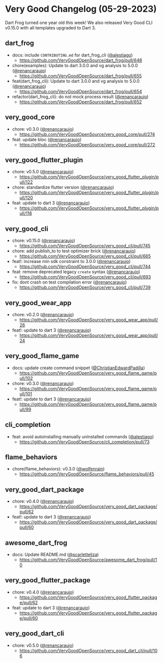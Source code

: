 # Very Good Changelog (05-29-2023)

Dart Frog turned one year old this week! We also released Very Good CLI v0.15.0 with all templates upgraded to Dart 3.

## dart_frog

- docs: include `CONTRIBUTING.md` for dart_frog_cli ([@alestiago](https://github.com/alestiago))
  - https://github.com/VeryGoodOpenSource/dart_frog/pull/648
- chore(examples): Update to dart 3.0.0 and vg analysis to 5.0.0 ([@renancaraujo](https://github.com/renancaraujo))
  - https://github.com/VeryGoodOpenSource/dart_frog/pull/655
- feat(dart_frog_cli): Update to dart 3.0.0 and vg analysis to 5.0.0 ([@renancaraujo](https://github.com/renancaraujo))
  - https://github.com/VeryGoodOpenSource/dart_frog/pull/654
- refactor(dart_frog_cli): do not mock process result ([@renancaraujo](https://github.com/renancaraujo))
  - https://github.com/VeryGoodOpenSource/dart_frog/pull/652

## very_good_core

- chore: v0.3.0 ([@renancaraujo](https://github.com/renancaraujo))
  - https://github.com/VeryGoodOpenSource/very_good_core/pull/274
- feat: update bloc ([@renancaraujo](https://github.com/renancaraujo))
  - https://github.com/VeryGoodOpenSource/very_good_core/pull/272

## very_good_flutter_plugin

- chore: v0.5.0 ([@renancaraujo](https://github.com/renancaraujo))
  - https://github.com/VeryGoodOpenSource/very_good_flutter_plugin/pull/122
- chore: standardize flutter version ([@renancaraujo](https://github.com/renancaraujo))
  - https://github.com/VeryGoodOpenSource/very_good_flutter_plugin/pull/120
- feat: update to dart 3 ([@renancaraujo](https://github.com/renancaraujo))
  - https://github.com/VeryGoodOpenSource/very_good_flutter_plugin/pull/118

## very_good_cli

- chore: v0.15.0 ([@renancaraujo](https://github.com/renancaraujo))
  - https://github.com/VeryGoodOpenSource/very_good_cli/pull/745
- chore: add publish_to to test optimizer brick ([@renancaraujo](https://github.com/renancaraujo))
  - https://github.com/VeryGoodOpenSource/very_good_cli/pull/665
- feat!: increase min sdk constraint to 3.0.0 ([@renancaraujo](https://github.com/renancaraujo))
  - https://github.com/VeryGoodOpenSource/very_good_cli/pull/744
- feat: remove deprecated legacy `create` syntax ([@renancaraujo](https://github.com/renancaraujo))
  - https://github.com/VeryGoodOpenSource/very_good_cli/pull/693
- fix: dont crash on test compilation error ([@renancaraujo](https://github.com/renancaraujo))
  - https://github.com/VeryGoodOpenSource/very_good_cli/pull/739

## very_good_wear_app

- chore: v0.2.0 ([@renancaraujo](https://github.com/renancaraujo))
  - https://github.com/VeryGoodOpenSource/very_good_wear_app/pull/26
- feat!: update to dart 3 ([@renancaraujo](https://github.com/renancaraujo))
  - https://github.com/VeryGoodOpenSource/very_good_wear_app/pull/24

## very_good_flame_game

- docs: update create command snippet ([@ChristianEdwardPadilla](https://github.com/ChristianEdwardPadilla))
  - https://github.com/VeryGoodOpenSource/very_good_flame_game/pull/102
- chore: v0.3.0 ([@renancaraujo](https://github.com/renancaraujo))
  - https://github.com/VeryGoodOpenSource/very_good_flame_game/pull/101
- feat!: update to dart 3 ([@renancaraujo](https://github.com/renancaraujo))
  - https://github.com/VeryGoodOpenSource/very_good_flame_game/pull/99

## cli_completion

- feat: avoid autoinstalling manually uninstalled commands ([@alestiago](https://github.com/alestiago))
  - https://github.com/VeryGoodOpenSource/cli_completion/pull/73

## flame_behaviors

- chore(flame_behaviors): v0.3.0 ([@wolfenrain](https://github.com/wolfenrain))
  - https://github.com/VeryGoodOpenSource/flame_behaviors/pull/45

## very_good_dart_package

- chore: v0.4.0 ([@renancaraujo](https://github.com/renancaraujo))
  - https://github.com/VeryGoodOpenSource/very_good_dart_package/pull/62
- feat!: update to dart 3 ([@renancaraujo](https://github.com/renancaraujo))
  - https://github.com/VeryGoodOpenSource/very_good_dart_package/pull/60

## awesome_dart_frog

- docs: Update README.md ([@scarletteliza](https://github.com/scarletteliza))
  - https://github.com/VeryGoodOpenSource/awesome_dart_frog/pull/10

## very_good_flutter_package

- chore: v0.4.0 ([@renancaraujo](https://github.com/renancaraujo))
  - https://github.com/VeryGoodOpenSource/very_good_flutter_package/pull/62
- feat: update to dart 3 ([@renancaraujo](https://github.com/renancaraujo))
  - https://github.com/VeryGoodOpenSource/very_good_flutter_package/pull/60

## very_good_dart_cli

- chore: v0.5.0 ([@renancaraujo](https://github.com/renancaraujo))
  - https://github.com/VeryGoodOpenSource/very_good_dart_cli/pull/106
